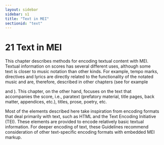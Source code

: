 ```yaml
---
layout: sidebar
sidebar: s1
title: "Text in MEI"
sectionid: "text"
---
```


<span class="div">
   
   <h1 id="text">
      <span class="headingNumber">21</span>
      <span class="head">Text in MEI</span>
   </h1>
   This chapter describes methods for encoding textual content with MEI. Textual information
   on
   scores has several different uses, although some text is closer to music notation
   than other
   kinds. For example, tempo marks, directives and lyrics are directly related to the
   functionality
   of the notated music and are, therefore, described in other chapters (see for example
   
   <span class="ptr"></span> and 
   <span class="ptr"></span>). This chapter, on the other
   hand, focuses on the text that accompanies the score, i.e., paratext (prefatory material,
   title
   pages, back matter, appendices, etc.), titles, prose, poetry, etc.
   
   Most of the elements described here take inspiration from encoding formats that deal
   primarily
   with text, such as HTML and the Text Encoding Initiative (TEI). These elements are
   provided to
   encode relatively basic textual information. For deeper encoding of text, these Guidelines
   recommend consideration of other text-specific encoding formats with embedded MEI
   markup.
   
   
   
   
   
   
   
   
   
   
   
   
   
   
   
   
</span>